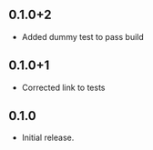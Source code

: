 ## 0.1.0+2

* Added dummy test to pass build

## 0.1.0+1

* Corrected link to tests

## 0.1.0

* Initial release.

